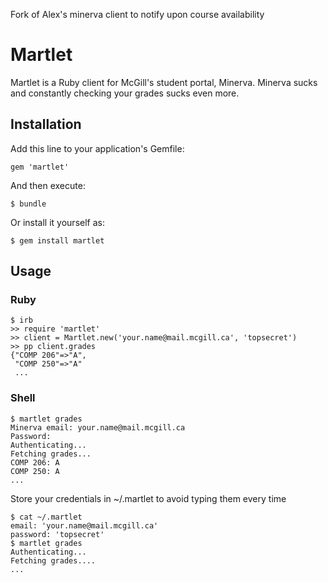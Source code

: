 Fork of Alex's minerva client to notify upon course availability

# Martlet

Martlet is a Ruby client for McGill's student portal, Minerva. Minerva sucks and constantly checking your grades sucks even more.

## Installation

Add this line to your application's Gemfile:

    gem 'martlet'

And then execute:

    $ bundle

Or install it yourself as:

    $ gem install martlet

## Usage

### Ruby

    $ irb
    >> require 'martlet'
    >> client = Martlet.new('your.name@mail.mcgill.ca', 'topsecret')
    >> pp client.grades
    {"COMP 206"=>"A",
     "COMP 250"=>"A"
     ...

### Shell

    $ martlet grades
    Minerva email: your.name@mail.mcgill.ca
    Password:
    Authenticating...
    Fetching grades...
    COMP 206: A
    COMP 250: A
    ...

Store your credentials in ~/.martlet to avoid typing them every time

    $ cat ~/.martlet
    email: 'your.name@mail.mcgill.ca'
    password: 'topsecret'
    $ martlet grades
    Authenticating...
    Fetching grades....
    ...
